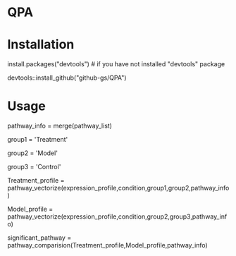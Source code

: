 # QPA


# Installation

install.packages("devtools") # if you have not installed "devtools" package

devtools::install_github("github-gs/QPA")

# Usage

pathway_info = merge(pathway_list)

group1 = 'Treatment'

group2 = 'Model'

group3 = 'Control'


Treatment_profile = pathway_vectorize(expression_profile,condition,group1,group2,pathway_info)

Model_profile = pathway_vectorize(expression_profile,condition,group2,group3,pathway_info)

significant_pathway = pathway_comparision(Treatment_profile,Model_profile,pathway_info)
